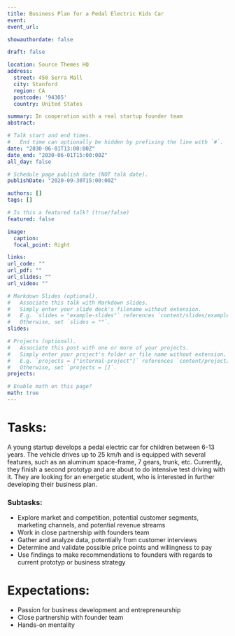 ```yaml
---
title: Business Plan for a Pedal Electric Kids Car
event: 
event_url: 

showauthordate: false

draft: false 

location: Source Themes HQ
address:
  street: 450 Serra Mall
  city: Stanford
  region: CA
  postcode: '94305'
  country: United States

summary: In cooperation with a real startup founder team
abstract: 

# Talk start and end times.
#   End time can optionally be hidden by prefixing the line with `#`.
date: "2030-06-01T13:00:00Z"
date_end: "2030-06-01T15:00:00Z"
all_day: false

# Schedule page publish date (NOT talk date).
publishDate: "2020-09-30T15:00:00Z"

authors: []
tags: []

# Is this a featured talk? (true/false)
featured: false

image:
  caption:
  focal_point: Right

links:
url_code: ""
url_pdf: ""
url_slides: ""
url_video: ""

# Markdown Slides (optional).
#   Associate this talk with Markdown slides.
#   Simply enter your slide deck's filename without extension.
#   E.g. `slides = "example-slides"` references `content/slides/example-slides.md`.
#   Otherwise, set `slides = ""`.
slides:

# Projects (optional).
#   Associate this post with one or more of your projects.
#   Simply enter your project's folder or file name without extension.
#   E.g. `projects = ["internal-project"]` references `content/project/deep-learning/index.md`.
#   Otherwise, set `projects = []`.
projects:

# Enable math on this page?
math: true
---
```


# Tasks:
 
A young startup develops a pedal electric car for children between 6-13 years. The vehicle drives up to 25 km/h and is equipped with several features, such as an aluminum space-frame, 7 gears, trunk, etc. Currently, they finish a second prototyp and are about to do intensive test driving with it. They are looking for an energetic student, who is interested in further developing their business plan.

### Subtasks:
* Explore market and competition, potential customer segments, marketing channels, and potential revenue streams
* Work in close partnership with founders team
* Gather and analyze data, potentially from customer interviews
* Determine and validate possible price points and willingness to pay
* Use findings to make recommendations to founders with regards to current prototyp or business strategy

# Expectations:
* Passion for business development and entrepreneurship
* Close partnership with founder team
* Hands-on mentality




